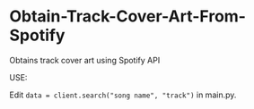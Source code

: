 # Obtain-Track-Cover-Art-From-Spotify
Obtains track cover art using Spotify API


USE:

Edit ```data = client.search("song name", "track")``` in main.py. 
